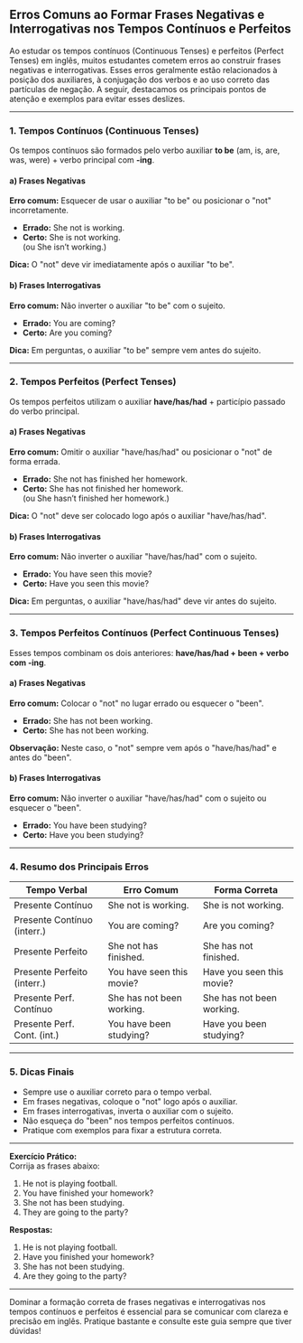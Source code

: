 ## Erros Comuns ao Formar Frases Negativas e Interrogativas nos Tempos Contínuos e Perfeitos

Ao estudar os tempos contínuos (Continuous Tenses) e perfeitos (Perfect Tenses) em inglês, muitos estudantes cometem erros ao construir frases negativas e interrogativas. Esses erros geralmente estão relacionados à posição dos auxiliares, à conjugação dos verbos e ao uso correto das partículas de negação. A seguir, destacamos os principais pontos de atenção e exemplos para evitar esses deslizes.

---

### 1. Tempos Contínuos (Continuous Tenses)

Os tempos contínuos são formados pelo verbo auxiliar **to be** (am, is, are, was, were) + verbo principal com **-ing**.

#### a) Frases Negativas

**Erro comum:** Esquecer de usar o auxiliar "to be" ou posicionar o "not" incorretamente.

- **Errado:** She not is working.
- **Certo:** She is not working.  
  (ou She isn’t working.)

**Dica:** O "not" deve vir imediatamente após o auxiliar "to be".

#### b) Frases Interrogativas

**Erro comum:** Não inverter o auxiliar "to be" com o sujeito.

- **Errado:** You are coming?
- **Certo:** Are you coming?

**Dica:** Em perguntas, o auxiliar "to be" sempre vem antes do sujeito.

---

### 2. Tempos Perfeitos (Perfect Tenses)

Os tempos perfeitos utilizam o auxiliar **have/has/had** + particípio passado do verbo principal.

#### a) Frases Negativas

**Erro comum:** Omitir o auxiliar "have/has/had" ou posicionar o "not" de forma errada.

- **Errado:** She not has finished her homework.
- **Certo:** She has not finished her homework.  
  (ou She hasn’t finished her homework.)

**Dica:** O "not" deve ser colocado logo após o auxiliar "have/has/had".

#### b) Frases Interrogativas

**Erro comum:** Não inverter o auxiliar "have/has/had" com o sujeito.

- **Errado:** You have seen this movie?
- **Certo:** Have you seen this movie?

**Dica:** Em perguntas, o auxiliar "have/has/had" deve vir antes do sujeito.

---

### 3. Tempos Perfeitos Contínuos (Perfect Continuous Tenses)

Esses tempos combinam os dois anteriores: **have/has/had + been + verbo com -ing**.

#### a) Frases Negativas

**Erro comum:** Colocar o "not" no lugar errado ou esquecer o "been".

- **Errado:** She has not been working.
- **Certo:** She has not been working.

**Observação:** Neste caso, o "not" sempre vem após o "have/has/had" e antes do "been".

#### b) Frases Interrogativas

**Erro comum:** Não inverter o auxiliar "have/has/had" com o sujeito ou esquecer o "been".

- **Errado:** You have been studying?
- **Certo:** Have you been studying?

---

### 4. Resumo dos Principais Erros

| Tempo Verbal                | Erro Comum                        | Forma Correta                  |
|-----------------------------|-----------------------------------|-------------------------------|
| Presente Contínuo           | She not is working.               | She is not working.           |
| Presente Contínuo (interr.) | You are coming?                   | Are you coming?               |
| Presente Perfeito           | She not has finished.             | She has not finished.         |
| Presente Perfeito (interr.) | You have seen this movie?         | Have you seen this movie?     |
| Presente Perf. Contínuo     | She has not been working.         | She has not been working.     |
| Presente Perf. Cont. (int.) | You have been studying?           | Have you been studying?       |

---

### 5. Dicas Finais

- Sempre use o auxiliar correto para o tempo verbal.
- Em frases negativas, coloque o "not" logo após o auxiliar.
- Em frases interrogativas, inverta o auxiliar com o sujeito.
- Não esqueça do "been" nos tempos perfeitos contínuos.
- Pratique com exemplos para fixar a estrutura correta.

---

**Exercício Prático:**  
Corrija as frases abaixo:

1. He not is playing football.  
2. You have finished your homework?  
3. She not has been studying.  
4. They are going to the party?

**Respostas:**

1. He is not playing football.  
2. Have you finished your homework?  
3. She has not been studying.  
4. Are they going to the party?

---

Dominar a formação correta de frases negativas e interrogativas nos tempos contínuos e perfeitos é essencial para se comunicar com clareza e precisão em inglês. Pratique bastante e consulte este guia sempre que tiver dúvidas!